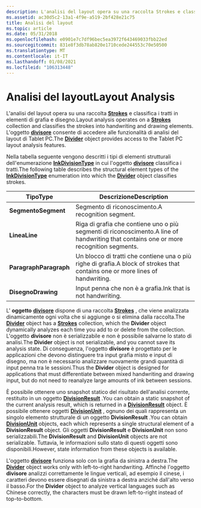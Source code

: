 ```yaml
---
description: L'analisi del layout opera su una raccolta Strokes e classifica i tratti in elementi di grafia e disegno. L'oggetto divisore consente di accedere alle funzionalità di analisi del layout di Tablet PC.
ms.assetid: ac30d5c2-13a1-4f9e-a519-2bf428e21c75
title: Analisi del layout
ms.topic: article
ms.date: 05/31/2018
ms.openlocfilehash: e0901e7c7df96bec5ea3972f643469033fbb22ed
ms.sourcegitcommit: 831e8f3db78ab820e1710cede244553c70e50500
ms.translationtype: MT
ms.contentlocale: it-IT
ms.lasthandoff: 01/08/2021
ms.locfileid: "106313448"
---
```

# <a name="layout-analysis"></a><span data-ttu-id="6c8e3-104">Analisi del layout</span><span class="sxs-lookup"><span data-stu-id="6c8e3-104">Layout Analysis</span></span>

<span data-ttu-id="6c8e3-105">L'analisi del layout opera su una raccolta [**Strokes**](/previous-versions/windows/desktop/legacy/ms703293(v=vs.85)) e classifica i tratti in elementi di grafia e disegno.</span><span class="sxs-lookup"><span data-stu-id="6c8e3-105">Layout analysis operates on a [**Strokes**](/previous-versions/windows/desktop/legacy/ms703293(v=vs.85)) collection and classifies the strokes into handwriting and drawing elements.</span></span> <span data-ttu-id="6c8e3-106">L'oggetto [**divisore**](inkdivider-class.md) consente di accedere alle funzionalità di analisi del layout di Tablet PC.</span><span class="sxs-lookup"><span data-stu-id="6c8e3-106">The [**Divider**](inkdivider-class.md) object provides access to the Tablet PC layout analysis features.</span></span>

<span data-ttu-id="6c8e3-107">Nella tabella seguente vengono descritti i tipi di elementi strutturali dell'enumerazione [**InkDivisionType**](/windows/win32/api/msinkaut15/ne-msinkaut15-inkdivisiontype) in cui l'oggetto [**divisore**](inkdivider-class.md) classifica i tratti.</span><span class="sxs-lookup"><span data-stu-id="6c8e3-107">The following table describes the structural element types of the [**InkDivisionType**](/windows/win32/api/msinkaut15/ne-msinkaut15-inkdivisiontype) enumeration into which the [**Divider**](inkdivider-class.md) object classifies strokes.</span></span>



| <span data-ttu-id="6c8e3-108">Tipo</span><span class="sxs-lookup"><span data-stu-id="6c8e3-108">Type</span></span>          | <span data-ttu-id="6c8e3-109">Descrizione</span><span class="sxs-lookup"><span data-stu-id="6c8e3-109">Description</span></span>                                                                      |
|---------------|----------------------------------------------------------------------------------|
| <span data-ttu-id="6c8e3-110">**Segmento**</span><span class="sxs-lookup"><span data-stu-id="6c8e3-110">**Segment**</span></span>   | <span data-ttu-id="6c8e3-111">Segmento di riconoscimento.</span><span class="sxs-lookup"><span data-stu-id="6c8e3-111">A recognition segment.</span></span><br/>                                                |
| <span data-ttu-id="6c8e3-112">**Linea**</span><span class="sxs-lookup"><span data-stu-id="6c8e3-112">**Line**</span></span>      | <span data-ttu-id="6c8e3-113">Riga di grafia che contiene uno o più segmenti di riconoscimento.</span><span class="sxs-lookup"><span data-stu-id="6c8e3-113">A line of handwriting that contains one or more recognition segments.</span></span><br/> |
| <span data-ttu-id="6c8e3-114">**Paragraph**</span><span class="sxs-lookup"><span data-stu-id="6c8e3-114">**Paragraph**</span></span> | <span data-ttu-id="6c8e3-115">Un blocco di tratti che contiene una o più righe di grafia.</span><span class="sxs-lookup"><span data-stu-id="6c8e3-115">A block of strokes that contains one or more lines of handwriting.</span></span><br/>    |
| <span data-ttu-id="6c8e3-116">**Disegno**</span><span class="sxs-lookup"><span data-stu-id="6c8e3-116">**Drawing**</span></span>   | <span data-ttu-id="6c8e3-117">Input penna che non è a grafia.</span><span class="sxs-lookup"><span data-stu-id="6c8e3-117">Ink that is not handwriting.</span></span><br/>                                          |



 

<span data-ttu-id="6c8e3-118">L' **oggetto** [**divisore**](inkdivider-class.md) dispone di una raccolta [**Strokes**](/previous-versions/windows/desktop/legacy/ms703293(v=vs.85)) , che viene analizzata dinamicamente ogni volta che si aggiunge o si elimina dalla raccolta.</span><span class="sxs-lookup"><span data-stu-id="6c8e3-118">The [**Divider**](inkdivider-class.md) object has a [**Strokes**](/previous-versions/windows/desktop/legacy/ms703293(v=vs.85)) collection, which the **Divider** object dynamically analyzes each time you add to or delete from the collection.</span></span> <span data-ttu-id="6c8e3-119">L'oggetto **divisore** non è serializzabile e non è possibile salvarne lo stato di analisi.</span><span class="sxs-lookup"><span data-stu-id="6c8e3-119">The **Divider** object is not serializable, and you cannot save its analysis state.</span></span> <span data-ttu-id="6c8e3-120">Di conseguenza, l'oggetto **divisore** è progettato per le applicazioni che devono distinguere tra input grafia misto e input di disegno, ma non è necessario analizzare nuovamente grandi quantità di input penna tra le sessioni.</span><span class="sxs-lookup"><span data-stu-id="6c8e3-120">Thus the **Divider** object is designed for applications that must differentiate between mixed handwriting and drawing input, but do not need to reanalyze large amounts of ink between sessions.</span></span>

<span data-ttu-id="6c8e3-121">È possibile ottenere uno snapshot statico del risultato dell'analisi corrente, restituito in un oggetto [**DivisionResult**](/windows/desktop/api/msinkaut15/nn-msinkaut15-iinkdivisionresult) .</span><span class="sxs-lookup"><span data-stu-id="6c8e3-121">You can obtain a static snapshot of the current analysis result, which is returned in a [**DivisionResult**](/windows/desktop/api/msinkaut15/nn-msinkaut15-iinkdivisionresult) object.</span></span> <span data-ttu-id="6c8e3-122">È possibile ottenere oggetti [**DivisionUnit**](/windows/desktop/api/msinkaut15/nn-msinkaut15-iinkdivisionunit) , ognuno dei quali rappresenta un singolo elemento strutturale di un oggetto **DivisionResult** .</span><span class="sxs-lookup"><span data-stu-id="6c8e3-122">You can obtain [**DivisionUnit**](/windows/desktop/api/msinkaut15/nn-msinkaut15-iinkdivisionunit) objects, each which represents a single structural element of a **DivisionResult** object.</span></span> <span data-ttu-id="6c8e3-123">Gli oggetti **DivisionResult** e **DivisionUnit** non sono serializzabili.</span><span class="sxs-lookup"><span data-stu-id="6c8e3-123">The **DivisionResult** and **DivisionUnit** objects are not serializable.</span></span> <span data-ttu-id="6c8e3-124">Tuttavia, le informazioni sullo stato di questi oggetti sono disponibili.</span><span class="sxs-lookup"><span data-stu-id="6c8e3-124">However, state information from these objects is available.</span></span>

<span data-ttu-id="6c8e3-125">L'oggetto [**divisore**](inkdivider-class.md) funziona solo con la grafia da sinistra a destra.</span><span class="sxs-lookup"><span data-stu-id="6c8e3-125">The [**Divider**](inkdivider-class.md) object works only with left-to-right handwriting.</span></span> <span data-ttu-id="6c8e3-126">Affinché l'oggetto **divisore** analizzi correttamente le lingue verticali, ad esempio il cinese, i caratteri devono essere disegnati da sinistra a destra anziché dall'alto verso il basso.</span><span class="sxs-lookup"><span data-stu-id="6c8e3-126">For the **Divider** object to analyze vertical languages such as Chinese correctly, the characters must be drawn left-to-right instead of top-to-bottom.</span></span>

 


